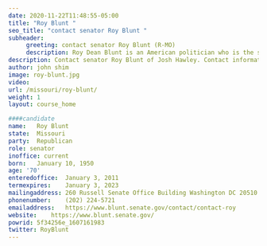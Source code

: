 ```yaml
---
date: 2020-11-22T11:48:55-05:00
title: "Roy Blunt "
seo_title: "contact senator Roy Blunt "
subheader:
     greeting: contact senator Roy Blunt (R-MO) 
     description: Roy Dean Blunt is an American politician who is the senior United States Senator for Missouri, serving since 2011. A member of the Republican Party, he previously served as a member of the United States House of Representatives and as Missouri Secretary of State.
description: Contact senator Roy Blunt of Josh Hawley. Contact information for Roy Blunt includes email address, phone number, and mailing address.
author: john shim
image: roy-blunt.jpg
video:
url: /missouri/roy-blunt/
weight: 1
layout: course_home

####candidate
name:	Roy Blunt
state:	Missouri
party:	Republican
role: senator
inoffice: current
born:	January 10, 1950
age: '70'
enteredoffice:	January 3, 2011
termexpires:	January 3, 2023
mailingaddress:	260 Russell Senate Office Building Washington DC 20510
phonenumber:	(202) 224-5721
emailaddress:	https://www.blunt.senate.gov/contact/contact-roy
website:	https://www.blunt.senate.gov/
powrid: 5f34256e_1607161983
twitter: RoyBlunt
---
```




